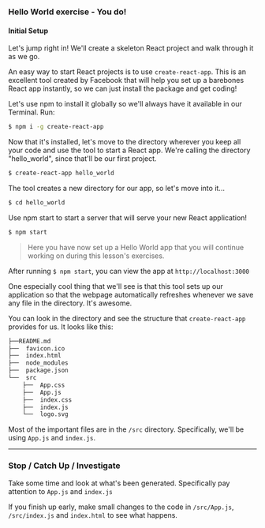 ### Hello World exercise - You do!
#### Initial Setup

Let's jump right in! We'll create a skeleton React project and walk through it as we go.

An easy way to start React projects is to use `create-react-app`. This is an excellent tool created by Facebook that will help you set up a barebones React app instantly, so we can just install the package and get coding!

Let's use npm to install it globally so we'll always have it available in our Terminal. Run:

```sh
$ npm i -g create-react-app
```

Now that it's installed, let's move to the directory wherever you keep all your code and use the tool to start a React app. We're calling the directory "hello_world", since that'll be our first project.


```sh
$ create-react-app hello_world
```

The tool creates a new directory for our app, so let's move into it...

```sh
$ cd hello_world
```

Use npm start to start a server that will serve your new React application!

```sh
$ npm start
```

> Here you have now set up a Hello World app that you will continue working on during this lesson's exercises.

After running `$ npm start`, you can view the app at `http://localhost:3000`

One especially cool thing that we'll see is that this tool sets up our application so that the webpage automatically refreshes whenever we save any file in the directory. It's awesome.


You can look in the directory and see the structure that `create-react-app` provides for us. It looks like this:

```sh
├──README.md
├──  favicon.ico
├──  index.html
├──  node_modules
├──  package.json
└──  src
    ├──  App.css
    ├──  App.js
    ├──  index.css
    ├──  index.js
    └──  logo.svg
```

Most of the important files are in the `/src` directory. Specifically, we'll be using `App.js` and `index.js`.

---

### Stop / Catch Up / Investigate

Take some time and look at what's been generated. Specifically pay attention to `App.js` and `index.js`


If you finish up early, make small changes to the code in `/src/App.js`, `/src/index.js` and `index.html` to see what happens.
